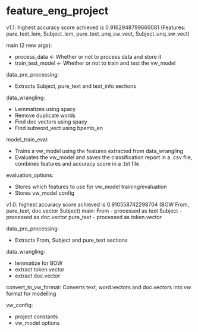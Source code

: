 # feature_eng_project
v1.1:
highest accuracy score achieved is 0.9162948799660081
(Features: pure_text_lem, Subject_lem, pure_text_unq_sw_vect, Subject_unq_sw_vect)

main (2 new args):
- process_data <- Whether or not to process data and store it
- train_test_model <- Whether or not to train and test the vw_model

data_pre_processing:
- Extracts Subject, pure_text and text_info sections

data_wrangling:
- Lemmatizes using spacy
- Remove duplicate words
- Find doc vectors using spacy
- Find subword_vect using bpemb_en

model_train_eval:
- Trains a vw_model using the features extracted from data_wrangling
- Evaluates the vw_model and saves the classification report in a .csv file, combines features and accuracy score in a .txt file

evaluation_options:
- Stores which features to use for vw_model training/evaluation
- Stores vw_model config

v1.0:
highest accuracy score achieved is 0.910558742298704 (BOW From, pure_text, doc.vector Subject)
main:
From - processed as text
Subject - processed as doc.vector
pure_text - processed as token.vector

data_pre_processing:
- Extracts From, Subject and pure_text sections

data_wrangling:
- lemmatize for BOW
- extract token.vector
- extract doc.vector

convert_to_vw_format:
Converts text, word.vectors and doc.vectors into vw format for modelling

vw_config:
- project constants
- vw_model options